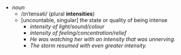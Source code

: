 - *noun*
	- /ɪnˈtensəti/
	  (plural **intensities**)
	- [uncountable, singular] the state or quality of being intense
		- *intensity of light/sound/colour*
		- *intensity of feeling/concentration/relief*
		- *He was watching her with an intensity that was unnerving.*
		- *The storm resumed with even greater intensity.*